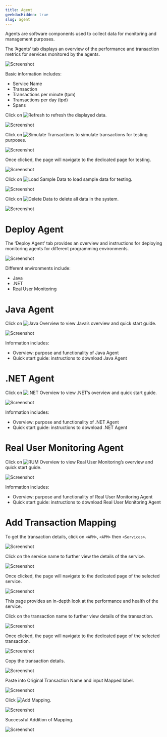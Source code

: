 ```yaml
---
title: Agent
geekdocHidden: true
slug: agent
---
```


Agents are software components used to collect data for monitoring and management purposes.

The ‘Agents’ tab displays an overview of the performance and transaction metrics for services monitored by the agents.

![Screenshot](/modules/apm/images/spog/APMA1.png)

Basic information includes:
- Service Name
- Transaction
- Transactions per minute (tpm)
- Transactions per day (tpd)
- Spans

Click on ![Refresh](/modules/apm/images/spog/refresh.PNG) to refresh the displayed data.

![Screenshot](/modules/apm/images/spog/APMA2.png)

Click on ![Simulate Transactions](/modules/apm/images/spog/stimulate.PNG) to simulate transactions for testing purposes.

![Screenshot](/modules/apm/images/spog/APMA3.png)

Once clicked, the page will navigate to the dedicated page for testing.

![Screenshot](/modules/apm/images/spog/APMA4.png)

Click on ![Load Sample Data](/modules/apm/images/spog/load.PNG) to load sample data for testing.

![Screenshot](/modules/apm/images/spog/APMA5.png)

Click on ![Delete Data](/modules/apm/images/spog/close.PNG) to delete all data in the system.

![Screenshot](/modules/apm/images/spog/APMA6.png)

# Deploy Agent
The ‘Deploy Agent’ tab provides an overview and instructions for deploying monitoring agents for different programming environments.

![Screenshot](/modules/apm/images/spog/APMA7.png)

Different environments include:
- Java
- .NET
- Real User Monitoring

# Java Agent
Click on ![Java Overview](/modules/apm/images/spog/java.PNG) to view Java’s overview and quick start guide.

![Screenshot](/modules/apm/images/spog/APMA8.png)

Information includes:
- Overview: purpose and functionality of Java Agent
- Quick start guide: instructions to download Java Agent

# .NET Agent
Click on ![.NET Overview](/modules/apm/images/spog/net.PNG) to view .NET’s overview and quick start guide.

![Screenshot](/modules/apm/images/spog/APMA9.png)

Information includes:
- Overview: purpose and functionality of .NET Agent
- Quick start guide: instructions to download .NET Agent

# Real User Monitoring Agent 

Click on ![RUM Overview](/modules/apm/images/spog/realuser.PNG) to view Real User Monitoring’s overview and quick start guide.



![Screenshot](/modules/apm/images/spog/APMA10.png)

Information includes:
- Overview: purpose and functionality of Real User Monitoring Agent
- Quick start guide: instructions to download Real User Monitoring Agent

# Add Transaction Mapping
To get the transaction details, click on `<APM>`, `<APM>` then `<Services>`.

![Screenshot](/modules/apm/images/spog/APMA11.png)

Click on the service name to further view the details of the service.

![Screenshot](/modules/apm/images/spog/APMA12.png)

Once clicked, the page will navigate to the dedicated page of the selected service.

![Screenshot](/modules/apm/images/spog/APMA13.png)


This page provides an in-depth look at the performance and health of the service.

Click on the transaction name to further view details of the transaction.

![Screenshot](/modules/apm/images/spog/APMA14.png)



Once clicked, the page will navigate to the dedicated page of the selected transaction.

![Screenshot](/modules/apm/images/spog/APMA15.png)

Copy the transaction details.

![Screenshot](/modules/apm/images/spog/APMA16.png)

Paste into Original Transaction Name and input Mapped label.

![Screenshot](/modules/apm/images/spog/APMA17.png)

Click ![Add Mapping](/modules/apm/images/spog/save.PNG).

![Screenshot](/modules/apm/images/spog/APMA18.png)

Successful Addition of Mapping.

![Screenshot](/modules/apm/images/spog/APMA19.png)
